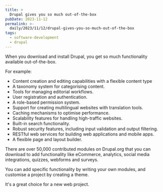 ```yaml
---
title: >
  Drupal gives you so much out-of-the-box
pubDate: 2023-11-12
permalink: >-
  daily/2023/11/12/drupal-gives-you-so-much-out-of-the-box
tags:
  - software-development
  - drupal
---
```


When you download and install Drupal, you get so much functionality available out-of-the-box.

For example:

* Content creation and editing capabilities with a flexible content type
* A taxonomy system for categorising content.
* Tools for managing editorial workflows.
* User registration and authentication.
* A role-based permission system.
* Support for creating multilingual websites with translation tools.
* Caching mechanisms to optimise performance.
* Scalability features for handling high-traffic websites.
* Built-in search functionality.
* Robust security features, including input validation and output filtering.
* RESTful web services for building web applications and mobile apps.
* A flexible page and layout builder.

There are over 50,000 contributed modules on Drupal.org that you can download to add functionality like eCommerce, analytics, social media integrations, quizzes, webforms and surveys.

You can add specific functionality by writing your own modules, and customise a project by creating a theme.

It's a great choice for a new web project.
